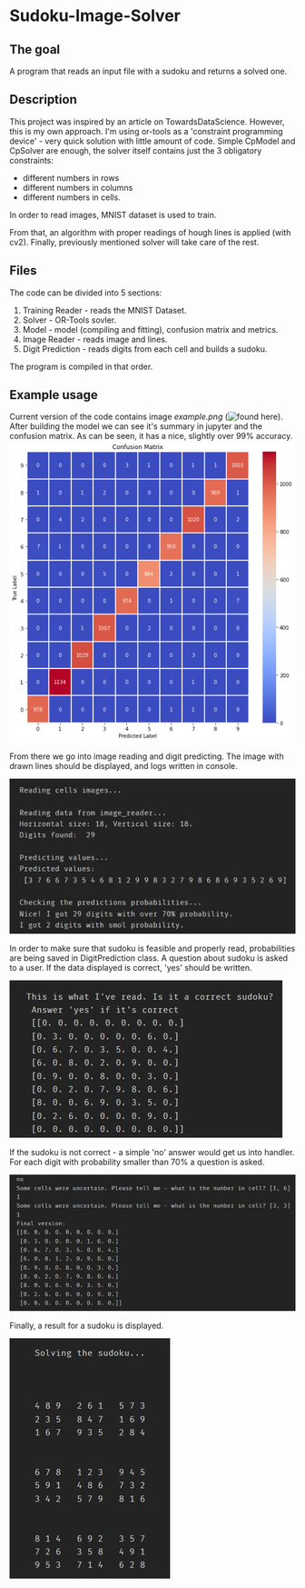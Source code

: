 # Sudoku-Image-Solver

## The goal
A program that reads an input file with a sudoku and returns a solved one.

## Description
This project was inspired by an article on TowardsDataScience. However, this is my own approach. I'm using or-tools as a 'constraint programming device' - 
very quick solution with little amount of code. Simple CpModel and CpSolver are enough, the solver itself contains just the 3 obligatory constraints:
- different numbers in rows
- different numbers in columns
- different numbers in cells.

In order to read images, MNIST dataset is used to train.

From that, an algorithm with proper readings of hough lines is applied (with cv2). 
Finally, previously mentioned solver will take care of the rest.

## Files
The code can be divided into 5 sections:
1. Training Reader - reads the MNIST Dataset.
2. Solver - OR-Tools sovler.
3. Model - model (compiling and fitting), confusion matrix and metrics.
4. Image Reader - reads image and lines.
5. Digit Prediction - reads digits from each cell and builds a sudoku.

The program is compiled in that order. 

## Example usage
Current version of the code contains image _example.png_ (![found here](https://www.theguardian.com/lifeandstyle/2019/nov/18/sudoku-4612-easy)).
After building the model we can see it's summary in jupyter and the confusion matrix. As can be seen, it has a nice, slightly over 99% accuracy.
![Conf](/results/confusion_matrix.png?raw=true "Confusion matrix")

From there we go into image reading and digit predicting. 
The image with drawn lines should be displayed, and logs written in console.

![Logs](/results/logs.jpg?raw=true "First logs after predicting an image")

In order to make sure that sudoku is feasible and properly read, probabilities are being saved in DigitPrediction class. 
A question about sudoku is asked to a user. If the data displayed is correct, 'yes' should be written.

![Resultsfalse](/results/result1.jpg?raw=true "Incorrect sudoku")

If the sudoku is not correct - a simple 'no' answer would get us into handler. For each digit with probability smaller than 70% a question is asked.

![Results](/results/result2.jpg?raw=true "Corrected version")

Finally, a result for a sudoku is displayed.

![Answer](/results/answer.jpg?raw=true "Solved sudoku")



